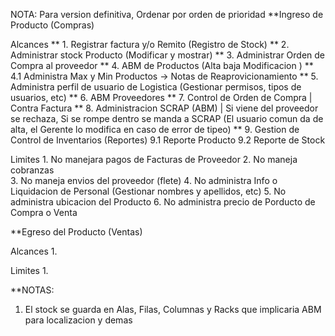 NOTA: Para version definitiva, Ordenar por orden de prioridad
**Ingreso de Producto (Compras)

Alcances
	** 1. Registrar factura y/o Remito (Registro de Stock)
	** 2. Administrar stock Producto (Modificar y mostrar)
	** 3. Administrar Orden de Compra al proveedor
	** 4. ABM de Productos (Alta baja Modificacion )
	** 4.1 Administra Max y Min Productos -> Notas de Reaprovicionamiento 
		** 5. Administra perfil de usuario de Logistica (Gestionar permisos, tipos de usuarios, etc)
	** 6. ABM Proveedores
	** 7. Control de Orden de Compra | Contra Factura
	** 8. Administracion SCRAP (ABM) | Si viene del proveedor se rechaza, Si se rompe dentro se manda a SCRAP (El usuario comun da de alta, el Gerente lo modifica en caso de error de tipeo)
	** 9. Gestion de Control de Inventarios (Reportes)
		9.1 Reporte Producto
		9.2 Reporte de Stock

Limites
	1. No manejara pagos de Facturas de Proveedor
	2. No maneja cobranzas  
	3. No maneja envios del proveedor (flete)
	4. No administra Info o Liquidacion de Personal (Gestionar nombres y apellidos, etc)
	5. No administra ubicacion del Producto 
	6. No administra precio de Porducto de Compra o Venta

**Egreso del Producto (Ventas)

Alcances
	1. 


Limites
	1. 
	   
	   
	   

**NOTAS:
1. El stock se guarda en Alas, Filas, Columnas y Racks que implicaria ABM para localizacion y demas